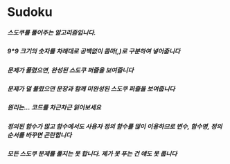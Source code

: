 # Sudoku

##### 스도쿠를 풀어주는 알고리즘입니다.
##### 9*9 크기의 숫자를 차례대로 공백없이 콤마(,)로 구분하여 넣어줍니다
##### 문제가 풀렸으면, 완성된 스도쿠 퍼즐을 보여줍니다
##### 문제가 덜 풀렸으면 문장과 함께 미완성된 스도쿠 퍼즐을 보여줍니다
##### 원리는... 코드를 차근차근 읽어보세요
##### 정의된 함수가 많고 함수에서도 사용자 정의 함수를 많이 이용하므로 변수, 함수명, 정의 순서를 바꾸면 곤란합니다
##### 모든 스도쿠 문제를 풀지는 못 합니다. 제가 못 푸는 건 얘도 못 풉니다
